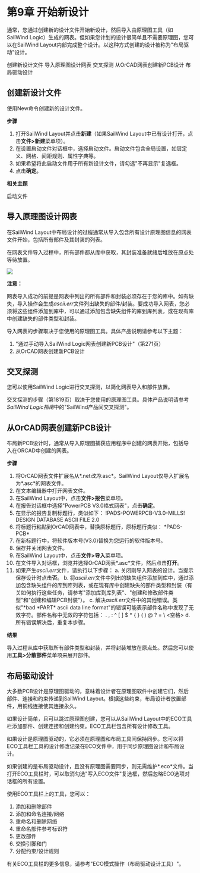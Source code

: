 # 第9章 开始新设计
通常，您通过创建新的设计文件开始新设计，然后导入由原理图工具（如SailWind Logic）生成的网表。但如果您计划的设计很简单且不需要原理图，您可以在SailWind Layout内部完成整个设计。以这种方式创建的设计被称为"布局驱动"设计。

创建新设计文件 导入原理图设计网表 交叉探测 从OrCAD网表创建新PCB设计 布局驱动设计

## 创建新设计文件
使用New命令创建新的设计文件。

**步骤**

1. 打开SailWind Layout并点击**新建**（如果SailWind Layout中已有设计打开，点击**文件>新建**菜单项）。
2. 在设置启动文件对话框中，选择启动文件。启动文件包含全局设置，如层定义、网格、间距规则、属性字典等。
3. 如果希望将此启动文件用于所有新设计文件，请勾选"不再显示"复选框。
4. 点击**确定**。

**相关主题**

启动文件

## 导入原理图设计网表
在SailWind Layout中布局设计的过程通常从导入包含所有设计原理图信息的网表文件开始，包括所有部件及其封装的列表。

在网表文件导入过程中，所有部件都从库中获取，其封装准备就绪后堆放在原点处等待放置。

![](/layout/guide/9/_page_0_Picture_15.jpeg)

**注意：**

网表导入成功的前提是网表中列出的所有部件和封装必须存在于您的库中。如有缺失，导入操作会生成*ascii.err*文件列出缺失的部件/封装。要成功导入网表，您必须将这些组件添加到库中，可以通过添加包含缺失组件的库到库列表，或在现有库中创建缺失的部件类型和封装。

导入网表的步骤取决于您使用的原理图工具。具体产品说明请参考以下主题：

1. "通过手动导入SailWind Logic网表创建新PCB设计"（第271页）
2. 从OrCAD网表创建新PCB设计

## 交叉探测
您可以使用SailWind Logic进行交叉探测，以简化网表导入和部件放置。

交叉探测的步骤（第1819页）取决于您使用的原理图工具。具体产品说明请参考*SailWind Logic指南*中的"SailWind产品间交叉探测"。
## 从OrCAD网表创建新PCB设计
布局新PCB设计时，通常从导入原理图捕获应用程序中创建的网表开始，包括导入在ORCAD中创建的网表。

**步骤**

1. 将OrCAD网表文件扩展名从*.net*改为*.asc*。SailWind Layout仅导入扩展名为*.asc*的网表文件。
2. 在文本编辑器中打开网表文件。
3. 在SailWind Layout中，点击**文件>报告**菜单项。
4. 在报告对话框中选择"PowerPCB V3.0格式网表"，点击**确定**。
5. 在显示的报告复制标题行，类似如下：
!PADS-POWERPCB-V3.0-MILLS! DESIGN DATABASE ASCII FILE 2.0
6. 将标题行粘贴到OrCAD网表中，替换原标题行，原标题行类似：
\*PADS-PCB\*
7. 在新标题行中，将软件版本号(V3.0)替换为您运行的软件版本号。
8. 保存并关闭网表文件。
9. 在SailWind Layout中，点击**文件>导入**菜单项。
10. 在文件导入对话框，浏览并选择OrCAD网表*.asc*文件，然后点击**打开**。
11. 如果产生*ascii.err*文件，请执行以下步骤：
    a. 关闭刚导入网表的设计。当提示保存设计时点击**否**。
    b. 将*ascii.err*文件中列出的缺失组件添加到库中，通过添加包含缺失组件的库到库列表，或在现有库中创建缺失的部件类型和封装（有关如何执行这些任务，请参考"添加库到库列表"、"创建和修改部件类型"和"创建和编辑PCB封装"）。
    c. 解决*ascii.err*文件中的其他错误。类似"\*bad \*PART\* ascii data line format"的错误可能表示部件名称中发现了无效字符。部件名称中无效的字符包括：
    . , : ^ [ ] \$ \* { } ( ) @ ? = \ <空格>
    d. 所有错误解决后，重复本步骤。

**结果**

导入过程从库中获取所有部件类型和封装，并将封装堆放在原点处。然后您可以使用**工具>分散部件**菜单项来展开部件。

## 布局驱动设计
大多数PCB设计是原理图驱动的，意味着设计者在原理图软件中创建它们，然后部件、连接和约束传递到SailWind Layout。根据这些约束，布局设计者放置部件，用铜线连接使其连接永久。

如果设计简单，且可以跳过原理图创建，您可以从SailWind Layout中的ECO工具栏添加部件、创建连接和创建约束。ECO工具栏包含所有设计修改工具。

如果设计是原理图驱动的，它必须在原理图和布局工具间保持同步。您可以将ECO工具栏工具的设计修改记录在ECO文件中，用于同步原理图设计和布局设计。

如果创建的是布局驱动设计，且没有原理图需要同步，则无需维护*.eco*文件。当打开ECO工具栏时，可以取消勾选"写入ECO文件"复选框，然后忽略ECO选项对话框的所有设置。

使用ECO工具栏上的工具，您可以：

1. 添加和删除部件
2. 添加和命名连接/网络
3. 重命名和删除网络
4. 重命名部件参考标识符
5. 更改部件
6. 交换引脚和门
7. 分配约束/设计规则

有关ECO工具栏的更多信息，请参考"ECO模式操作（布局驱动设计工具）"。
